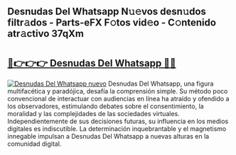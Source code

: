 ## Desnudas Del Whatsapp N𝚞𝚎vos desn𝚞dos filtr𝚊dos - Parts-eFX F𝚘tos vid𝚎o - C𝚘ntenido atr𝚊ctivo 37qXm

# <h2><a href="http://mb8qz2.tromn.icu/?c=Desnudas+Del+Whatsapp">🔗👉👉👉 Desnudas Del Whatsapp 🔗🔗</a></h2>

[![Desnudas Del Whatsapp nuevo](https://i.imgur.com/pEAQMta.gif)](http://mb8qz2.tromn.icu/?c=Desnudas+Del+Whatsapp)
Desnudas Del Whatsapp, una figura multifacética y paradójica, desafía la comprensión simple. Su método poco convencional de interactuar con audiencias en línea ha atraído y ofendido a los observadores, estimulando debates sobre el consentimiento, la moralidad y las complejidades de las sociedades virtuales. Independientemente de sus decisiones futuras, su influencia en los medios digitales es indiscutible. La determinación inquebrantable y el magnetismo innegable impulsan a Desnudas Del Whatsapp a nuevas alturas en la comunidad digital.
